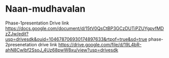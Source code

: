 # Naan-mudhavalan
Phase-1presentation
Drive link
https://docs.google.com/document/d/15tV0QsCtBP3GCzDUTiPZUYgpvfMDzZJw/edit?usp=drivesdk&ouid=104678706930174897633&rtpof=true&sd=true
phase-2presenetation
drive link
https://drive.google.com/file/d/19L4bR-ahN8Cwlbf2SsoJ_4Uz68pwW8xu/view?usp=drivesdk
